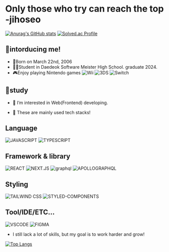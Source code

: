 # Only those who try can reach the top -jihoseo

[![Anurag's GitHub stats](https://github-readme-stats.vercel.app/api?username=jihoseo2006)](https://github.com/anuraghazra/github-readme-stats) [![Solved.ac Profile](http://mazassumnida.wtf/api/v2/generate_badge?boj=jihoseo2006)](https://solved.ac/jihoseo2006/)

## 📰intorducing me!

- 🎂Born on March 22nd, 2006
- 👨‍🎓Student in Daedeok Software Meister High School. graduate 2024.
- 🎮Enjoy playing Nintendo games ![Wii](https://img.shields.io/badge/Wii-8B8B8B?style=for-the-badge&logo=wii&logoColor=white) ![3DS](https://img.shields.io/badge/3DS-D12228?style=for-the-badge&logo=nintendo-3ds&logoColor=white) ![Switch](https://img.shields.io/badge/Switch-E60012?style=for-the-badge&logo=nintendo-switch&logoColor=white)

## 📖study

- 👀 I’m interested in Web(Frontend) developing.

- 📖 These are mainly used tech stacks!

## Language
 ![JAVASCRIPT](https://img.shields.io/badge/JavaScript-F7DF1E?style=for-the-badge&logo=JavaScript&logoColor=white) ![TYPESCRIPT](https://img.shields.io/badge/TypeScript-007ACC?style=for-the-badge&logo=typescript&logoColor=white)

## Framework & library
   ![REACT](https://img.shields.io/badge/React-20232A?style=for-the-badge&logo=react&logoColor=61DAFB) ![NEXT.JS](https://img.shields.io/badge/Next.js-000?logo=nextdotjs&logoColor=fff&style=for-the-badge) ![graphql](https://img.shields.io/badge/graphql-E10098?style=for-the-badge&logo=graphql&logoColor=white) ![APOLLOGRAPHQL](https://img.shields.io/badge/apollo_graphql-311C87?style=for-the-badge&logo=apollographql&logoColor=white)



## Styling
   ![TAILWIND CSS](https://img.shields.io/badge/Tailwind_CSS-38B2AC?style=for-the-badge&logo=tailwind-css&logoColor=white) ![STYLED-COMPONENTS](https://img.shields.io/badge/styled--components-DB7093?style=for-the-badge&logo=styled-components&logoColor=white)



## Tool/IDE/ETC... 
 ![VSCODE](https://img.shields.io/badge/VScode-007ACC?style=for-the-badge&logo=visualstudiocode&logoColor=white) ![FIGMA](https://img.shields.io/badge/Figma-F24E1E?style=for-the-badge&logo=figma&logoColor=white)

- I still lack a lot of skills, but my goal is to work harder and grow!


[![Top Langs](https://github-readme-stats.vercel.app/api/top-langs/?username=jihoseo2006&layout=compact)](https://github.com/jihoseo2006/github-readme-stats)

<!---
jihoseo2006/jihoseo2006 is a ✨ special ✨ repository because its `README.md` (this file) appears on your GitHub profile.
You can click the Preview link to take a look at your changes.
--->
